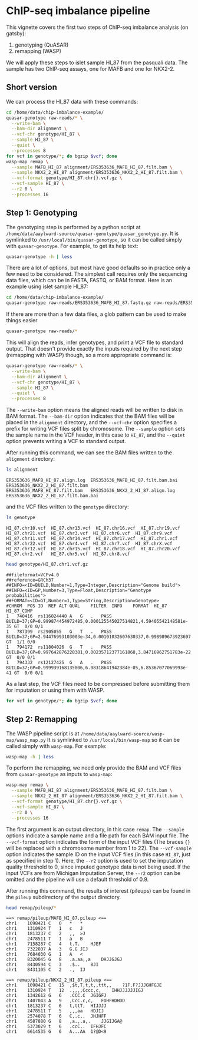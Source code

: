 # ChIP-seq imbalance pipeline

This vignette covers the first two steps of ChIP-seq imbalance analysis (on
gatsby):

1. genotyping (QuASAR)
1. remapping (WASP)

We will apply these steps to islet sample HI_87 from the pasquali data. The
sample has two ChIP-seq assays, one for MAFB and one for NKX2-2.

## Short version

We can process the HI_87 data with these commands:

```sh
cd /home/data/chip-imbalance-example/
quasar-genotype raw-reads/* \
  --write-bam \
  --bam-dir alignment \
  --vcf-chr genotype/HI_87 \
  --sample HI_87 \
  --quiet \
  --processes 8
for vcf in genotype/*; do bgzip $vcf; done
wasp-map remap \
  --sample MAFB_HI_87 alignment/ERS353636_MAFB_HI_87.filt.bam \
  --sample NKX2_2_HI_87 alignment/ERS353636_NKX2_2_HI_87.filt.bam \
  --vcf-format genotype/HI_87.chr{}.vcf.gz \
  --vcf-sample HI_87 \
  --r2 0 \
  --processes 16
```

## Step 1: Genotyping

The genotyping step is performed by a python script at
`/home/data/aaylward-source/quasar-genotype/quasar_genotype.py`. It is symlinked
to `/usr/local/bin/quasar-genotype`, so it can be called simply with
`quasar-genotype`. For example, to get its help text:

```sh
quasar-genotype -h | less
```

There are a lot of options, but most have good defaults so in practice only
a few need to be considered. The simplest call requires only the sequencing
data files, which can be in FASTA, FASTQ, or BAM format. Here is an example
using islet sample HI_87:

```sh
cd /home/data/chip-imbalance-example/
quasar-genotype raw-reads/ERS353636_MAFB_HI_87.fastq.gz raw-reads/ERS353636_NKX2_2_HI_87.fastq.gz
```

If there are more than a few data files, a glob pattern can be used to make
things easier

```sh
quasar-genotype raw-reads/*
```

This will align the reads, infer genotypes, and print a VCF file to standard
output. That doesn't provide exactly the inputs required by the next step
(remapping with WASP) though, so a more appropriate command is:

```sh
quasar-genotype raw-reads/* \
  --write-bam \
  --bam-dir alignment \
  --vcf-chr genotype/HI_87 \
  --sample HI_87 \
  --quiet \
  --processes 8
```

The `--write-bam` option means the aligned reads will be written to disk in BAM
format. The `--bam-dir` option indicates that the BAM files will be placed in
the `alignment` directory, and the `--vcf-chr` option specifies a prefix for
writing VCF files split by chromosome. The `--sample` option sets the sample
name in the VCF header, in this case to `HI_87`, and the `--quiet` option
prevents writing a VCF to standard output.

After running this command, we can see the BAM files written to the `alignment`
directory:

```sh
ls alignment
```

```
ERS353636_MAFB_HI_87.align.log  ERS353636_MAFB_HI_87.filt.bam.bai  ERS353636_NKX2_2_HI_87.filt.bam
ERS353636_MAFB_HI_87.filt.bam   ERS353636_NKX2_2_HI_87.align.log   ERS353636_NKX2_2_HI_87.filt.bam.bai
```

and the VCF files written to the `genotype` directory:

```sh
ls genotype
```

```
HI_87.chr10.vcf  HI_87.chr13.vcf  HI_87.chr16.vcf  HI_87.chr19.vcf  HI_87.chr21.vcf  HI_87.chr3.vcf  HI_87.chr6.vcf  HI_87.chr9.vcf
HI_87.chr11.vcf  HI_87.chr14.vcf  HI_87.chr17.vcf  HI_87.chr1.vcf   HI_87.chr22.vcf  HI_87.chr4.vcf  HI_87.chr7.vcf  HI_87.chrX.vcf
HI_87.chr12.vcf  HI_87.chr15.vcf  HI_87.chr18.vcf  HI_87.chr20.vcf  HI_87.chr2.vcf   HI_87.chr5.vcf  HI_87.chr8.vcf
```

```sh
head genotype/HI_87.chr1.vcf.gz
```

```
##fileformat=VCFv4.0
##reference=GRCh37
##INFO=<ID=BUILD,Number=1,Type=Integer,Description="Genome build">
##INFO=<ID=GP,Number=3,Type=Float,Description="Genotype probabilities">
##FORMAT=<ID=GT,Number=1,Type=String,Description=Genotype>
#CHROM	POS	ID	REF	ALT	QUAL	FILTER	INFO	FORMAT	HI_87	HI_87_COMP
1	740416	rs116024440	A	G	.	PASS	BUILD=37;GP=0.999874454972485,0.000125545027514821,4.59405542148581e-35	GT	0/0	0/1
1	787399	rs2905055	G	T	.	PASS	BUILD=37;GP=2.94476993103003e-34,0.00101032607630337,0.998989673923697	GT	1/1	0/0
1	794172	rs11804026	G	T	.	PASS	BUILD=37;GP=0.997642876228381,0.00235712377161868,3.84716962751783e-22	GT	0/0	0/1
1	794332	rs12127425	G	A	.	PASS	BUILD=37;GP=0.999939168135806,6.08318641942384e-05,6.85367077069993e-41	GT	0/0	0/1
```

As a last step, the VCF files need to be compressed before submitting them for
imputation or using them with WASP.

```sh
for vcf in genotype/*; do bgzip $vcf; done
```

## Step 2: Remapping

The WASP pipeline script is at `/home/data/aaylward-source/wasp-map/wasp_map.py`
It is symlinked to `/usr/local/bin/wasp-map` so it can be called simply with
`wasp-map`. For example:

```sh
wasp-map -h | less
```

To perform the remapping, we need only provide the BAM and VCF files from
`quasar-genotype` as inputs to `wasp-map`:

```sh
wasp-map remap \
  --sample MAFB_HI_87 alignment/ERS353636_MAFB_HI_87.filt.bam \
  --sample NKX2_2_HI_87 alignment/ERS353636_NKX2_2_HI_87.filt.bam \
  --vcf-format genotype/HI_87.chr{}.vcf.gz \
  --vcf-sample HI_87 \
  --r2 0 \
  --processes 16
```

The first argument is an output directory, in this case `remap`. The `--sample`
options indicate a sample name and a file path for each BAM input file. The
`--vcf-format` option indicates the form of the input VCF files (The braces
`{}` will be replaced with a chromosome number from 1 to 22). The
`--vcf-sample` option indicates the sample ID on the input VCF files (in this
case `HI_87`, just as specified in step 1). Here, the `--r2` option is used
to set the imputation quality threshold to 0, since imputed genotype data is
not being used. If the input VCFs are from Michigan Imputation Server, the
`--r2` option can be omitted and the pipeline will use a default threshold of
0.9.

After running this command, the results of interest (pileups) can be found in
the `pileup` subdirectory of the output directory.

```sh
head remap/pileup/*
```

```
==> remap/pileup/MAFB_HI_87.pileup <==
chr1	1098421	C	0	*	*
chr1	1310924	T	1	c	J
chr1	1813237	C	2	,,	>J
chr1	2478511	T	1	a	B
chr1	7158287	C	4	t.T.	HJEF
chr1	7322807	A	3	G.G	JIJ
chr1	7684030	G	1	A	<
chr1	8320045	G	8	.a.aa,,a	DHJJGJGJ
chr1	8430594	C	3	.$..	8JI
chr1	8431105	C	2	.,	IJ

==> remap/pileup/NKX2_2_HI_87.pileup <==
chr1	1098421	C	15	,$t,T,t,t,,ttt,,	?1F.F?JJJGHFGJE
chr1	1310924	T	12	.,,,,Cccc,c,	IHHJJJJJJIGJ
chr1	1342612	G	6	.CCC.C	JGIGFJ
chr1	1407043	A	9	,CcC.c,c,	FDHFHDHDD
chr1	1813237	C	6	t,ttT,	HIJJJJ
chr1	2478511	T	5	,,,aa	HDJIJ
chr1	2574078	T	6	C,.c,.	JHJHFF
chr1	4587880	G	8	,a.,.a,.	JJGIJGA@
chr1	5373029	t	6	.ccC..	IFHJFC
chr1	6614535	G	6	A...AA	1?@D<9
```
